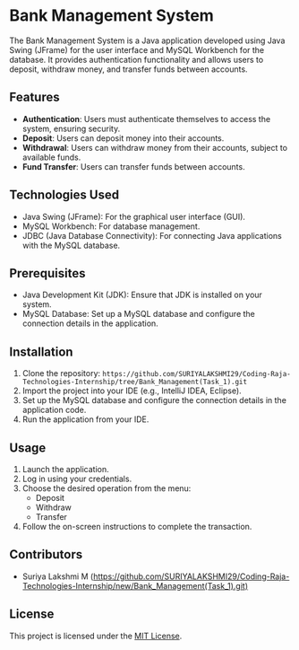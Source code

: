 # Bank Management System

The Bank Management System is a Java application developed using Java Swing (JFrame) for the user interface and MySQL Workbench for the database. It provides authentication functionality and allows users to deposit, withdraw money, and transfer funds between accounts.

## Features

- **Authentication**: Users must authenticate themselves to access the system, ensuring security.
- **Deposit**: Users can deposit money into their accounts.
- **Withdrawal**: Users can withdraw money from their accounts, subject to available funds.
- **Fund Transfer**: Users can transfer funds between accounts.

## Technologies Used

- Java Swing (JFrame): For the graphical user interface (GUI).
- MySQL Workbench: For database management.
- JDBC (Java Database Connectivity): For connecting Java applications with the MySQL database.

## Prerequisites

- Java Development Kit (JDK): Ensure that JDK is installed on your system.
- MySQL Database: Set up a MySQL database and configure the connection details in the application.

## Installation

1. Clone the repository: `https://github.com/SURIYALAKSHMI29/Coding-Raja-Technologies-Internship/tree/Bank_Management(Task_1).git`
2. Import the project into your IDE (e.g., IntelliJ IDEA, Eclipse).
3. Set up the MySQL database and configure the connection details in the application code.
4. Run the application from your IDE.

## Usage

1. Launch the application.
2. Log in using your credentials.
3. Choose the desired operation from the menu:
   - Deposit
   - Withdraw
   - Transfer
4. Follow the on-screen instructions to complete the transaction.

## Contributors

- Suriya Lakshmi M (https://github.com/SURIYALAKSHMI29/Coding-Raja-Technologies-Internship/new/Bank_Management(Task_1).git)

## License

This project is licensed under the [MIT License](LICENSE).
